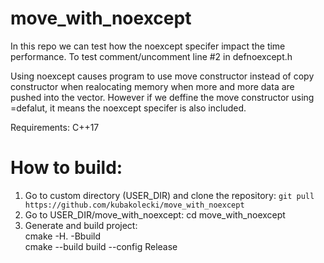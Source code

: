 # move_with_noexcept

In this repo we can test how the noexcept specifer impact the time performance.
To test comment/uncomment line #2 in defnoexcept.h

Using noexcept causes program to use move constructor instead of copy constructor when realocating memory when more and more data are pushed into the vector.
However if we deffine the move constructor using =defalut, it means the noexcept specifer is also included.

Requirements: C++17

# How to build:

1. Go to custom directory (USER_DIR) and clone the repository: ``git pull https://github.com/kubakolecki/move_with_noexcept``
2. Go to USER_DIR/move_with_noexcept: cd move_with_noexcept
3. Generate and build project: <br/>
cmake -H. -Bbuild <br/>
cmake --build build --config Release <br/>
